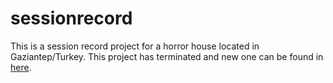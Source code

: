 # sessionrecord

This is a session record project for a horror house located in Gaziantep/Turkey. This project has terminated and new one can be found in [here](https://github.com/ertugrulcakici/bookingmanager).
